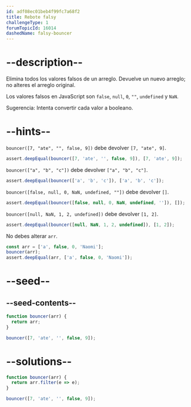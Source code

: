 ```yaml
---
id: adf08ec01beb4f99fc7a68f2
title: Rebote falsy
challengeType: 1
forumTopicId: 16014
dashedName: falsy-bouncer
---
```


# --description--

Elimina todos los valores falsos de un arreglo. Devuelve un nuevo arreglo; no alteres el arreglo original.

Los valores falsos en JavaScript son `false`, `null`, `0`, `""`, `undefined` y `NaN`.

Sugerencia: Intenta convertir cada valor a booleano.

# --hints--

`bouncer([7, "ate", "", false, 9])` debe devolver `[7, "ate", 9]`.

```js
assert.deepEqual(bouncer([7, 'ate', '', false, 9]), [7, 'ate', 9]);
```

`bouncer(["a", "b", "c"])` debe devolver `["a", "b", "c"]`.

```js
assert.deepEqual(bouncer(['a', 'b', 'c']), ['a', 'b', 'c']);
```

`bouncer([false, null, 0, NaN, undefined, ""])` debe devolver `[]`.

```js
assert.deepEqual(bouncer([false, null, 0, NaN, undefined, '']), []);
```

`bouncer([null, NaN, 1, 2, undefined])` debe devolver `[1, 2]`.

```js
assert.deepEqual(bouncer([null, NaN, 1, 2, undefined]), [1, 2]);
```

No debes alterar `arr`.

```js
const arr = ['a', false, 0, 'Naomi'];
bouncer(arr);
assert.deepEqual(arr, ['a', false, 0, 'Naomi']);
```

# --seed--

## --seed-contents--

```js
function bouncer(arr) {
  return arr;
}

bouncer([7, 'ate', '', false, 9]);
```

# --solutions--

```js
function bouncer(arr) {
  return arr.filter(e => e);
}

bouncer([7, 'ate', '', false, 9]);
```
